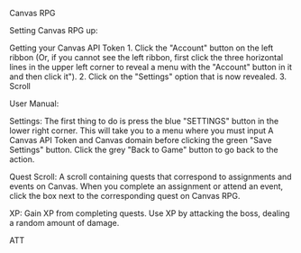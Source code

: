 Canvas RPG

Setting Canvas RPG up:

Getting your Canvas API Token
	1. Click the "Account" button on the left ribbon (Or, if you cannot see the 	left ribbon, first click the three horizontal lines in the upper left corner to 	reveal a menu with the "Account" button in it and then click it").
	2. Click on the "Settings" option that is now revealed.
	3. Scroll


User Manual:

Settings: The first thing to do is press the blue "SETTINGS" button in the lower right corner.  This will take you to a menu where you must input A Canvas API Token and Canvas domain before clicking the green "Save Settings" button.  Click the grey "Back to Game" button to go back to the action.




Quest Scroll:  A scroll containing quests that correspond to assignments and events on Canvas.  When you complete an assignment or attend an event, click the box next to the corresponding quest on Canvas RPG.

XP: Gain XP from completing quests.  Use XP by attacking the boss, dealing a random amount of damage.

ATT


